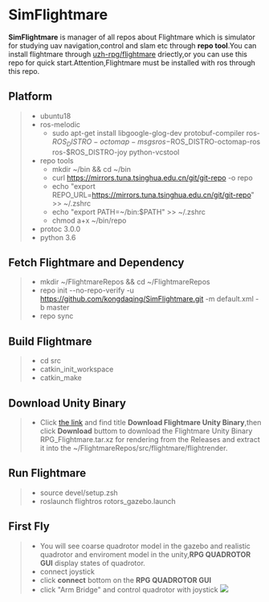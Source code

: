 # SimFlightmare

**SimFlightmare** is manager of all repos about Flightmare which is simulator for studying uav navigation,control and slam etc through **repo tool**.You can install flightmare through [uzh-rpg/flightmare](https://github.com/uzh-rpg/flightmare) driectly,or you can use this repo for quick start.Attention,Flightmare must be installed with ros through this repo.
## Platform 
>* ubuntu18 
>* ros-melodic 
>   * sudo apt-get install libgoogle-glog-dev protobuf-compiler ros-$ROS_DISTRO-octomap-msgs ros-$ROS_DISTRO-octomap-ros ros-$ROS_DISTRO-joy python-vcstool
>* repo tools
>   * mkdir ~/bin && cd ~/bin
>   * curl https://mirrors.tuna.tsinghua.edu.cn/git/git-repo -o repo
>   * echo "export REPO_URL=https://mirrors.tuna.tsinghua.edu.cn/git/git-repo" >> ~/.zshrc
>   * echo "export PATH=~/bin:$PATH" >> ~/.zshrc
>   * chmod a+x ~/bin/repo
>* protoc 3.0.0
>* python 3.6

## Fetch Flightmare and Dependency
>* mkdir ~/FlightmareRepos && cd ~/FlightmareRepos
>* repo init --no-repo-verify -u https://github.com/kongdaqing/SimFlightmare.git -m default.xml -b master
>* repo sync
 
## Build Flightmare
>* cd src
>* catkin_init_workspace
>* catkin_make

## Download Unity Binary
>* Click [the link](https://flightmare.readthedocs.io/en/latest/getting_started/quick_start.html) and find title **Download Flightmare Unity Binary**,then click **Download** buttom to download the Flightmare Unity Binary RPG_Flightmare.tar.xz for rendering from the Releases and extract it into the ~/FlightmareRepos/src/flightmare/flightrender.

## Run Flightmare
>* source devel/setup.zsh
>* roslaunch flightros rotors_gazebo.launch

## First Fly
>* You will see coarse quadrotor model in the gazebo and realistic quadrotor and enviroment model in the unity,**RPG QUADROTOR GUI** display states of quadrotor.
>* connect joystick
>* click **connect** bottom on the **RPG QUADROTOR GUI**
>* click "Arm Bridge" and control quadrotor with joystick
![](https://github.com/kongdaqing/SimFlightmare/raw/master/pictures/flightmare_run.png)


